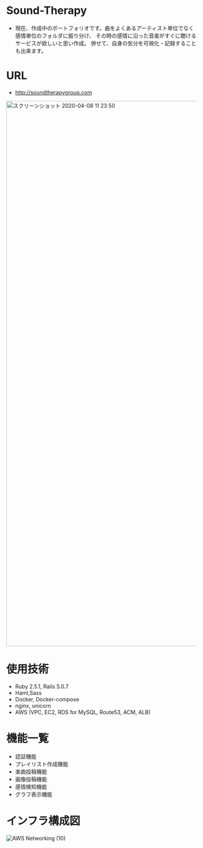 # Sound-Therapy
- 現在、作成中のポートフォリオです。曲をよくあるアーティスト単位でなく感情単位のフォルダに振り分け、
その時の感情に沿った音楽がすぐに聴けるサービスが欲しいと思い作成。
併せて、自身の気分を可視化・記録することも出来ます。
# URL
- http://soundtherapygroup.com
<img width="1440" alt="スクリーンショット 2020-04-08 11 23 50" src="https://user-images.githubusercontent.com/59190800/78737898-97a7e800-798b-11ea-9fdc-646daee546bd.png">

# 使用技術
- Ruby 2.5.1, Rails 5.0.7
- Haml,Sass
- Docker, Docker-compose
- nginx, unicorn
- AWS (VPC, EC2, RDS for MySQL, Route53, ACM, ALB)

# 機能一覧
- 認証機能
- プレイリスト作成機能
- 楽曲投稿機能
- 画像投稿機能
- 感情検知機能
- グラフ表示機能

# インフラ構成図
![AWS Networking (10)](https://user-images.githubusercontent.com/59190800/78746320-7520c980-79a1-11ea-9de1-2378f5d5d309.png)
